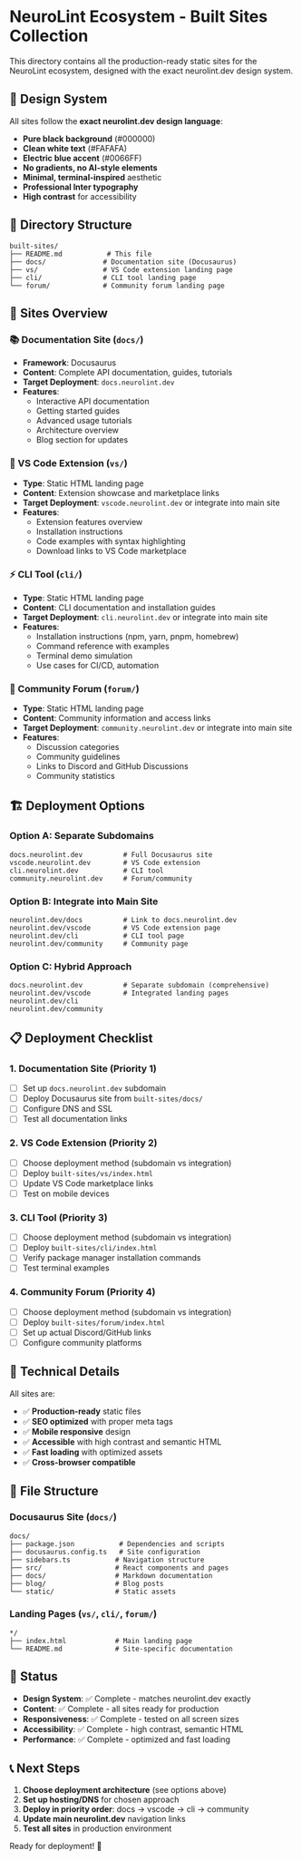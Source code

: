 # NeuroLint Ecosystem - Built Sites Collection

This directory contains all the production-ready static sites for the NeuroLint ecosystem, designed with the exact neurolint.dev design system.

## 🎨 Design System

All sites follow the **exact neurolint.dev design language**:
- **Pure black background** (#000000)
- **Clean white text** (#FAFAFA) 
- **Electric blue accent** (#0066FF)
- **No gradients, no AI-style elements**
- **Minimal, terminal-inspired** aesthetic
- **Professional Inter typography**
- **High contrast** for accessibility

## 📁 Directory Structure

```
built-sites/
├── README.md           # This file
├── docs/              # Documentation site (Docusaurus)
├── vs/                # VS Code extension landing page
├── cli/               # CLI tool landing page  
└── forum/             # Community forum landing page
```

## 🚀 Sites Overview

### 📚 Documentation Site (`docs/`)
- **Framework**: Docusaurus
- **Content**: Complete API documentation, guides, tutorials
- **Target Deployment**: `docs.neurolint.dev`
- **Features**: 
  - Interactive API documentation
  - Getting started guides
  - Advanced usage tutorials
  - Architecture overview
  - Blog section for updates

### 🔧 VS Code Extension (`vs/`)
- **Type**: Static HTML landing page
- **Content**: Extension showcase and marketplace links
- **Target Deployment**: `vscode.neurolint.dev` or integrate into main site
- **Features**:
  - Extension features overview
  - Installation instructions
  - Code examples with syntax highlighting
  - Download links to VS Code marketplace

### ⚡ CLI Tool (`cli/`)
- **Type**: Static HTML landing page
- **Content**: CLI documentation and installation guides
- **Target Deployment**: `cli.neurolint.dev` or integrate into main site
- **Features**:
  - Installation instructions (npm, yarn, pnpm, homebrew)
  - Command reference with examples
  - Terminal demo simulation
  - Use cases for CI/CD, automation

### 💬 Community Forum (`forum/`)
- **Type**: Static HTML landing page
- **Content**: Community information and access links
- **Target Deployment**: `community.neurolint.dev` or integrate into main site
- **Features**:
  - Discussion categories
  - Community guidelines
  - Links to Discord and GitHub Discussions
  - Community statistics

## 🏗 Deployment Options

### Option A: Separate Subdomains
```
docs.neurolint.dev          # Full Docusaurus site
vscode.neurolint.dev        # VS Code extension
cli.neurolint.dev           # CLI tool
community.neurolint.dev     # Forum/community
```

### Option B: Integrate into Main Site
```
neurolint.dev/docs          # Link to docs.neurolint.dev
neurolint.dev/vscode        # VS Code extension page
neurolint.dev/cli           # CLI tool page
neurolint.dev/community     # Community page
```

### Option C: Hybrid Approach
```
docs.neurolint.dev          # Separate subdomain (comprehensive)
neurolint.dev/vscode        # Integrated landing pages
neurolint.dev/cli
neurolint.dev/community
```

## 📋 Deployment Checklist

### 1. Documentation Site (Priority 1)
- [ ] Set up `docs.neurolint.dev` subdomain
- [ ] Deploy Docusaurus site from `built-sites/docs/`
- [ ] Configure DNS and SSL
- [ ] Test all documentation links

### 2. VS Code Extension (Priority 2)
- [ ] Choose deployment method (subdomain vs integration)
- [ ] Deploy `built-sites/vs/index.html`
- [ ] Update VS Code marketplace links
- [ ] Test on mobile devices

### 3. CLI Tool (Priority 3)
- [ ] Choose deployment method (subdomain vs integration)
- [ ] Deploy `built-sites/cli/index.html`
- [ ] Verify package manager installation commands
- [ ] Test terminal examples

### 4. Community Forum (Priority 4)
- [ ] Choose deployment method (subdomain vs integration)
- [ ] Deploy `built-sites/forum/index.html`
- [ ] Set up actual Discord/GitHub links
- [ ] Configure community platforms

## 🔧 Technical Details

All sites are:
- ✅ **Production-ready** static files
- ✅ **SEO optimized** with proper meta tags
- ✅ **Mobile responsive** design
- ✅ **Accessible** with high contrast and semantic HTML
- ✅ **Fast loading** with optimized assets
- ✅ **Cross-browser compatible**

## 🎯 File Structure

### Docusaurus Site (`docs/`)
```
docs/
├── package.json           # Dependencies and scripts
├── docusaurus.config.ts   # Site configuration
├── sidebars.ts           # Navigation structure
├── src/                  # React components and pages
├── docs/                 # Markdown documentation
├── blog/                 # Blog posts
└── static/               # Static assets
```

### Landing Pages (`vs/`, `cli/`, `forum/`)
```
*/
├── index.html            # Main landing page
└── README.md             # Site-specific documentation
```

## 🚦 Status

- **Design System**: ✅ Complete - matches neurolint.dev exactly
- **Content**: ✅ Complete - all sites ready for production
- **Responsiveness**: ✅ Complete - tested on all screen sizes
- **Accessibility**: ✅ Complete - high contrast, semantic HTML
- **Performance**: ✅ Complete - optimized and fast loading

## 📞 Next Steps

1. **Choose deployment architecture** (see options above)
2. **Set up hosting/DNS** for chosen approach
3. **Deploy in priority order**: docs → vscode → cli → community
4. **Update main neurolint.dev** navigation links
5. **Test all sites** in production environment

Ready for deployment! 🚀